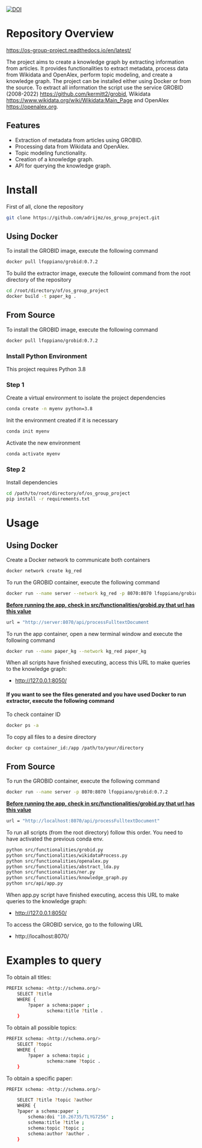 [![DOI](https://zenodo.org/badge/783363515.svg)](https://zenodo.org/doi/10.5281/zenodo.11200165)

# Repository Overview

https://os-group-project.readthedocs.io/en/latest/

The project aims to create a knowledge graph by extracting information from articles. It provides functionalities to extract metadata, process data from Wikidata and OpenAlex, perform topic modeling, and create a knowledge graph. The project can be installed either using Docker or from the source. To extract all information the script use the service GROBID (2008-2022) <https://github.com/kermitt2/grobid>, Wikidata <https://www.wikidata.org/wiki/Wikidata:Main_Page> and OpenAlex <https://openalex.org>.

## Features

- Extraction of metadata from articles using GROBID.
- Processing data from Wikidata and OpenAlex.
- Topic modeling functionality.
- Creation of a knowledge graph.
- API for querying the knowledge graph.

# Install
First of all, clone the repository
```bash
git clone https://github.com/adrijmz/os_group_project.git
```

## Using Docker
To install the GROBID image, execute the following command
```bash
docker pull lfoppiano/grobid:0.7.2
```

To build the extractor image, execute the followint command from the root directory of the repository
```bash
cd /root/directory/of/os_group_project
docker build -t paper_kg .
```

## From Source
To install the GROBID image, execute the following command
```bash
docker pull lfoppiano/grobid:0.7.2
```

### Install Python Environment
This project requires Python 3.8

### Step 1
Create a virtual environment to isolate the project dependencies
```bash
conda create -n myenv python=3.8
```
Init the environment created if it is necessary
```bash
conda init myenv
```
Activate the new environment
```bash
conda activate myenv
```

### Step 2
Install dependencies
```bash
cd /path/to/root/directory/of/os_group_project
pip install -r requirements.txt
```

# Usage
## Using Docker
Create a Docker network to communicate both containers
```bash
docker network create kg_red
```

To run the GROBID container, execute the following command
```bash
docker run --name server --network kg_red -p 8070:8070 lfoppiano/grobid:0.7.2
```
**<span style="text-decoration: underline;">Before running the app, check in src/functionalities/grobid.py that url has this value</span>**

```bash
url = "http://server:8070/api/processFulltextDocument
```

To run the app container, open a new terminal window and execute the following command
```bash
docker run --name paper_kg --network kg_red paper_kg
```

When all scripts have finished executing, access this URL to make queries to the knowledge graph:
- http://127.0.0.1:8050/


#### If you want to see the files generated and you have used Docker to run extractor, execute the following command

To check container ID
```bash
docker ps -a
```

To copy all files to a desire directory
```bash
docker cp container_id:/app /path/to/your/directory
```

## From Source

To run the GROBID container, execute the following command
```bash
docker run --name server -p 8070:8070 lfoppiano/grobid:0.7.2
```
**<span style="text-decoration: underline;">Before running the app, check in src/functionalities/grobid.py that url has this value</span>**
```bash
url = "http://localhost:8070/api/processFulltextDocument"
```

To run all scripts (from the root directory) follow this order. You need to have activated the previous conda env.
```bash
python src/functionalities/grobid.py
python src/functionalities/wikidataProcess.py
python src/functionalities/openalex.py
python src/functionalities/abstract_lda.py
python src/functionalities/ner.py
python src/functionalities/knowledge_graph.py
python src/api/app.py
```

When app.py script have finished executing, access this URL to make queries to the knowledge graph:
- http://127.0.0.1:8050/


To access the GROBID service, go to the following URL
- http://localhost:8070/

# Examples to query

To obtain all titles:
```bash
PREFIX schema: <http://schema.org/>
    SELECT ?title
    WHERE {
        ?paper a schema:paper ;
               schema:title ?title .
    }
```

To obtain all possible topics:
```bash
PREFIX schema: <http://schema.org/>
    SELECT ?topic
    WHERE {
        ?paper a schema:topic ;
               schema:name ?topic .
    }
```

To obtain a specific paper:
```bash
PREFIX schema: <http://schema.org/>

    SELECT ?title ?topic ?author
    WHERE {
    ?paper a schema:paper ;
        schema:doi "10.26735/TLYG7256" ;
        schema:title ?title ;
        schema:topic ?topic ;
        schema:author ?author .
    }
```